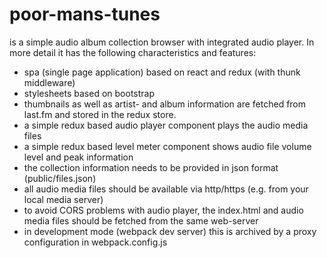 # poor-mans-tunes

is a simple audio album collection browser with integrated audio player. 
In more detail it has the following characteristics and features:
* spa (single page application) based on react and redux (with thunk middleware)
* stylesheets based on bootstrap
* thumbnails as well as artist- and album information are fetched from last.fm and stored in the redux store.
* a simple redux based audio player component plays the audio media files
* a simple redux based level meter component shows audio file volume level and peak information 
* the collection information needs to be provided in json format (public/files.json)
* all audio media files should be available via http/https (e.g. from your local media server)
* to avoid CORS problems with audio player, the index.html and audio media files should be fetched from the same web-server
* in development mode (webpack dev server) this is archived by a proxy configuration in webpack.config.js  
